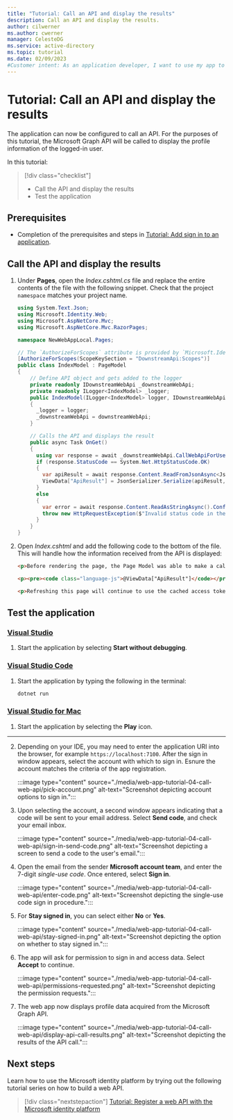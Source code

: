 ```yaml
---
title: "Tutorial: Call an API and display the results"
description: Call an API and display the results.
author: cilwerner
ms.author: cwerner
manager: CelesteDG
ms.service: active-directory
ms.topic: tutorial
ms.date: 02/09/2023
#Customer intent: As an application developer, I want to use my app to call a web API, in this case Microsoft Graph. I need to know how to modify my code so the API can be called successfully.
---
```


# Tutorial: Call an API and display the results

The application can now be configured to call an API. For the purposes of this tutorial, the Microsoft Graph API will be called to display the profile information of the logged-in user.

In this tutorial:

> [!div class="checklist"]
> * Call the API and display the results
> * Test the application

## Prerequisites

* Completion of the prerequisites and steps in [Tutorial: Add sign in to an application](web-app-tutorial-03-sign-in-users.md).

## Call the API and display the results

1. Under **Pages**, open the *Index.cshtml.cs* file and replace the entire contents of the file with the following snippet. Check that the project `namespace` matches your project name.

    ```csharp
    using System.Text.Json;
    using Microsoft.Identity.Web;
    using Microsoft.AspNetCore.Mvc;
    using Microsoft.AspNetCore.Mvc.RazorPages;
    
    namespace NewWebAppLocal.Pages;
    
    // The `AuthorizeForScopes` attribute is provided by `Microsoft.Identity.Web`. It makes sure that the user is asked for consent if needed, and incrementally.
    [AuthorizeForScopes(ScopeKeySection = "DownstreamApi:Scopes")]
    public class IndexModel : PageModel
    {
        // Define API object and gets added to the logger
        private readonly IDownstreamWebApi _downstreamWebApi;
        private readonly ILogger<IndexModel> _logger;
        public IndexModel(ILogger<IndexModel> logger, IDownstreamWebApi downstreamWebApi)
        {
          _logger = logger;
          _downstreamWebApi = downstreamWebApi;
        }

        // Calls the API and displays the result
        public async Task OnGet()
        {
          using var response = await _downstreamWebApi.CallWebApiForUserAsync("DownstreamApi").ConfigureAwait(false);
          if (response.StatusCode == System.Net.HttpStatusCode.OK)
          {
            var apiResult = await response.Content.ReadFromJsonAsync<JsonDocument>().ConfigureAwait(false);
            ViewData["ApiResult"] = JsonSerializer.Serialize(apiResult, new JsonSerializerOptions { WriteIndented = true });
          }
          else
          {
            var error = await response.Content.ReadAsStringAsync().ConfigureAwait(false);
            throw new HttpRequestException($"Invalid status code in the HttpResponseMessage: {response.StatusCode}: {error}");
          }
        }
    }
    ```

1. Open *Index.cshtml* and add the following code to the bottom of the file. This will handle how the information received from the API is displayed:

	```html
    <p>Before rendering the page, the Page Model was able to make a call to Microsoft Graph's <code>/me</code> API for your user and received the following:</p>

    <p><pre><code class="language-js">@ViewData["ApiResult"]</code></pre></p>

    <p>Refreshing this page will continue to use the cached access token acquired for Microsoft Graph, which is valid for future page views will attempt to refresh this token as it nears its expiration.</p>
    ```

## Test the application

### [Visual Studio](#tab/visual-studio)
1. Start the application by selecting **Start without debugging**.

### [Visual Studio Code](#tab/visual-studio-code)
1. Start the application by typing the following in the terminal:

    ```powershell
    dotnet run
    ```

### [Visual Studio for Mac](#tab/visual-studio-for-mac)
1. Start the application by selecting the **Play** icon.

---

2. Depending on your IDE, you may need to enter the application URI into the browser, for example `https://localhost:7100`. After the sign in window appears, select the account with which to sign in. Esnure the account matches the criteria of the app registration.

    :::image type="content" source="./media/web-app-tutorial-04-call-web-api/pick-account.png" alt-text="Screenshot depicting account options to sign in.":::
 
1. Upon selecting the account, a second window appears indicating that a code will be sent to your email address. Select **Send code**, and check your email inbox.

    :::image type="content" source="./media/web-app-tutorial-04-call-web-api/sign-in-send-code.png" alt-text="Screenshot depicting a screen to send a code to the user's email.":::
 
1. Open the email from the sender **Microsoft account team**, and enter the 7-digit *single-use code*. Once entered, select **Sign in**.

    :::image type="content" source="./media/web-app-tutorial-04-call-web-api/enter-code.png" alt-text="Screenshot depicting the single-use code sign in procedure.":::

1. For **Stay signed in**, you can select either **No** or **Yes**.

    :::image type="content" source="./media/web-app-tutorial-04-call-web-api/stay-signed-in.png" alt-text="Screenshot depicting the option on whether to stay signed in.":::

1. The app will ask for permission to sign in and access data. Select **Accept** to continue.

    :::image type="content" source="./media/web-app-tutorial-04-call-web-api/permissions-requested.png" alt-text="Screenshot depicting the permission requests.":::

1. The web app now displays profile data acquired from the Microsoft Graph API.

    :::image type="content" source="./media/web-app-tutorial-04-call-web-api/display-api-call-results.png" alt-text="Screenshot depicting the results of the API call.":::

## Next steps

Learn how to use the Microsoft identity platform by trying out the following tutorial series on how to build a web API.

> [!div class="nextstepaction"]
> [Tutorial: Register a web API with the Microsoft identity platform](web-app-tutorial-01-register-application.md)
